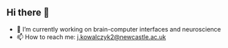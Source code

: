 ## Hi there 👋

- 🔭 I’m currently working on brain-computer interfaces and neuroscience
- 📫 How to reach me: j.kowalczyk2@newcastle.ac.uk

